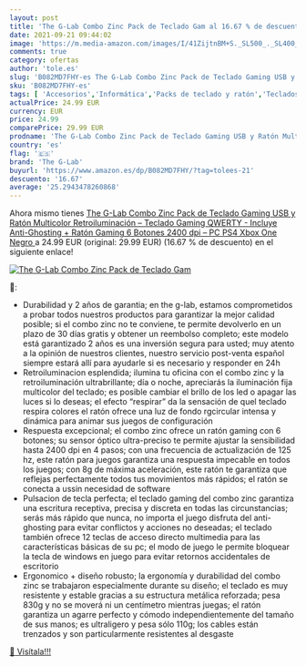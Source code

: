 ```yaml
---
layout: post
title: 'The G-Lab Combo Zinc Pack de Teclado Gam al 16.67 % de descuento'
date: 2021-09-21 09:44:02
image: 'https://m.media-amazon.com/images/I/41ZijtnBM+S._SL500_._SL400_.jpg'
comments: true
category: ofertas
author: 'tole.es'
slug: 'B082MD7FHY-es The G-Lab Combo Zinc Pack de Teclado Gaming USB y Ratón...'
sku: 'B082MD7FHY-es'
tags: [ 'Accesorios','Informática','Packs de teclado y ratón','Teclados, ratones y periféricos de entrada','ps4','the g-lab','xbox', ]
actualPrice: 24.99 EUR
currency: EUR
price: 24.99
comparePrice: 29.99 EUR
prodname: 'The G-Lab Combo Zinc Pack de Teclado Gaming USB y Ratón Multicolor Retroiluminación – Teclado Gaming QWERTY - Incluye Anti-Ghosting + Ratón Gaming 6 Botones 2400 dpi – PC PS4 Xbox One  Negro '
country: 'es'
flag: '🇪🇸'
brand: 'The G-Lab'
buyurl: 'https://www.amazon.es/dp/B082MD7FHY/?tag=tolees-21'
descuento: '16.67'
average: '25.2943478260868'
---
```


Ahora mismo tienes [The G-Lab Combo Zinc Pack de Teclado Gaming USB y Ratón Multicolor Retroiluminación – Teclado Gaming QWERTY - Incluye Anti-Ghosting + Ratón Gaming 6 Botones 2400 dpi – PC PS4 Xbox One  Negro ](https://www.amazon.es/dp/B082MD7FHY/?tag=tolees-21) a 24.99 EUR (original: 29.99 EUR) (16.67 %  de descuento) en el siguiente enlace!

[![The G-Lab Combo Zinc Pack de Teclado Gam](https://m.media-amazon.com/images/I/41ZijtnBM+S._SL500_._SL400_.jpg)](https://www.amazon.es/dp/B082MD7FHY/?tag=tolees-21)

🔎:

- Durabilidad y 2 años de garantia; en the g-lab, estamos comprometidos a probar todos nuestros productos para garantizar la mejor calidad posible; si el combo zinc no te conviene, te permite devolverlo en un plazo de 30 días gratis y obtener un reembolso completo; este modelo está garantizado 2 años es una inversión segura para usted; muy atento a la opinión de nuestros clientes, nuestro servicio post-venta español siempre estará allí para ayudarle si es necesario y responder en 24h
- Retroiluminacion esplendida; ilumina tu oficina con el combo zinc y la retroiluminación ultrabrillante; día o noche, apreciarás la iluminación fija multicolor del teclado; es posible cambiar el brillo de los led o apagar las luces si lo deseas; el efecto “respirar” da la sensación de quel teclado respira colores el ratón ofrece una luz de fondo rgcircular intensa y dinámica para animar sus juegos de configuración
- Respuesta excepcional; el combo zinc ofrece un ratón gaming con 6 botones; su sensor óptico ultra-preciso te permite ajustar la sensibilidad hasta 2400 dpi en 4 pasos; con una frecuencia de actualización de 125 hz, este ratón para juegos garantiza una respuesta impecable en todos los juegos; con 8g de máxima aceleración, este ratón te garantiza que reflejas perfectamente todos tus movimientos más rápidos; el ratón se conecta a ussin necesidad de software
- Pulsacion de tecla perfecta; el teclado gaming del combo zinc garantiza una escritura receptiva, precisa y discreta en todas las circunstancias; serás más rápido que nunca, no importa el juego disfruta del anti-ghosting para evitar conflictos y acciones no deseadas; el teclado también ofrece 12 teclas de acceso directo multimedia para las características básicas de su pc; el modo de juego le permite bloquear la tecla de windows en juego para evitar retornos accidentales de escritorio
- Ergonomico + diseño robusto; la ergonomía y durabilidad del combo zinc se trabajaron especialmente durante su diseño; el teclado es muy resistente y estable gracias a su estructura metálica reforzada; pesa 830g y no se moverá ni un centímetro mientras juegas; el ratón garantiza un agarre perfecto y cómodo independientemente del tamaño de sus manos; es ultraligero y pesa sólo 110g; los cables están trenzados y son particularmente resistentes al desgaste

[🛒 Visítala!!!](https://www.amazon.es/dp/B082MD7FHY/?tag=tolees-21)
